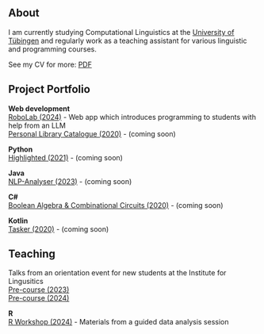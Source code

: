 ## About

I am currently studying Computational Linguistics at the [University of Tübingen](https://uni-tuebingen.de/en/faculties/faculty-of-humanities/departments/modern-languages/department-of-linguistics/) and regularly work as a teaching assistant for various linguistic and programming courses.

See my CV for more: [PDF]()

## Project Portfolio

**Web development**<br>
[RoboLab (2024)](https://github.com/ErikZeiner/RoboLab-2024) - Web app which introduces programming to students with help from an LLM
<br>[Personal Library Catalogue (2020)](https://github.com/ErikZeiner/Personal-Library-Catalogue-2020) - (coming soon)

**Python**<br>
[Highlighted (2021)](https://github.com/ErikZeiner/Highlighted-2021) -  (coming soon)
  
 **Java**<br>
 [NLP-Analyser (2023)](https://github.com/ErikZeiner/NLP-Analyser-2023) - (coming soon)


  
**C\#**<br>
[Boolean Algebra & Combinational Circuits (2020)](https://github.com/ErikZeiner/Boolean-Algebra-and-Combinational-Circuits-2020) - (coming soon)
  
**Kotlin**<br>
[Tasker (2020)](https://github.com/ErikZeiner/Tasker-2020) - (coming soon)
  
## Teaching<br>
Talks from an orientation event for new students at the Institute for Lingusitics<br>
[Pre-course (2023)](https://github.com/ErikZeiner/Pre-course-2023)<br>
[Pre-course (2024)](https://github.com/ErikZeiner/Pre-course-2024)

**R**
<br>[R Workshop (2024)](https://github.com/ErikZeiner/R-Workshop-2024) - Materials from a guided data analysis session
  
